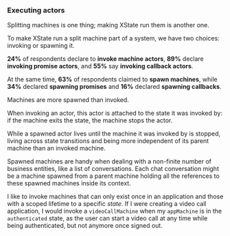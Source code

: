 ### Executing actors

Splitting machines is one thing; making XState run them is another one.

To make XState run a split machine part of a system, we have two choices: invoking or spawning it.

**24%** of respondents declare to **invoke machine actors**, **89%** declare **invoking promise actors**, and **55%** say **invoking callback actors**.

At the same time, **63%** of respondents claimed to **spawn machines**, while **34%** declared **spawning promises** and **16%** declared **spawning callbacks**.

Machines are more spawned than invoked.

When invoking an actor, this actor is attached to the state it was invoked by: if the machine exits the state, the machine stops the actor.

While a spawned actor lives until the machine it was invoked by is stopped, living across state transitions and being more independent of its parent machine than an invoked machine.

Spawned machines are handy when dealing with a non-finite number of business entities, like a list of conversations. Each chat conversation might be a machine spawned from a parent machine holding all the references to these spawned machines inside its context.

I like to invoke machines that can only exist once in an application and those with a scoped lifetime to a specific *state*. If I were creating a video call application, I would invoke a `videoCallMachine` when my `appMachine` is in the `authenticated` state, as the user can start a video call at any time while being authenticated, but not anymore once signed out.
